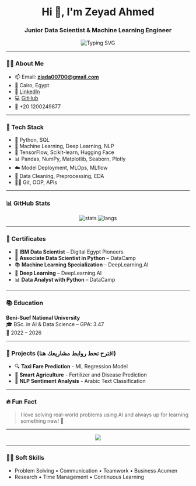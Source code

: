 <h1 align="center">Hi 👋, I'm Zeyad Ahmed</h1>
<h3 align="center">Junior Data Scientist & Machine Learning Engineer</h3>

<p align="center">
  <img src="https://readme-typing-svg.herokuapp.com?font=Fira+Code&size=24&pause=1000&color=00F7FF&center=true&vCenter=true&width=435&lines=Data+Scientist+%7C+ML+Engineer;Python+%7C+SQL+%7C+Deep+Learning;Turning+Data+into+Impactful+Solutions" alt="Typing SVG" />
</p>

---

### 👨‍💻 About Me

- 📫 Email: **ziada00700@gmail.com**
- 📍 Cairo, Egypt
- 🔗 [LinkedIn](https://linkedin.com/in/zeyad-ahmed-ab9595250)
- 💻 [GitHub](https://github.com/Zeyad-Ahmed-Mostaga)
- 📱 +20 1200249877

---

### 🧠 Tech Stack

- 🐍 Python, SQL  
- 🤖 Machine Learning, Deep Learning, NLP  
- 🧠 TensorFlow, Scikit-learn, Hugging Face  
- 📊 Pandas, NumPy, Matplotlib, Seaborn, Plotly  
- ☁️ Model Deployment, MLOps, MLflow  
- 🧹 Data Cleaning, Preprocessing, EDA  
- 👨‍💻 Git, OOP, APIs

---

### 📊 GitHub Stats

<p align="center">
  <img src="https://github-readme-stats.vercel.app/api?username=Zeyad-Ahmed-Mostaga&show_icons=true&theme=tokyonight" alt="stats" />
  <img src="https://github-readme-stats.vercel.app/api/top-langs/?username=Zeyad-Ahmed-Mostaga&layout=compact&theme=tokyonight" alt="langs" />
</p>

---

### 🏅 Certificates

- 🧠 **IBM Data Scientist** – Digital Egypt Pioneers  
- 🐍 **Associate Data Scientist in Python** – DataCamp  
- 📚 **Machine Learning Specialization** – DeepLearning.AI  
- 🧠 **Deep Learning** – DeepLearning.AI  
- 📊 **Data Analyst with Python** – DataCamp  

---

### 📚 Education

**Beni-Suef National University**  
🎓 BSc. in AI & Data Science – GPA: 3.47  
📅 2022 – 2026  

---

### 🚀 Projects (اقترح تحط روابط مشاريعك هنا)

- 🔍 **Taxi Fare Prediction** - ML Regression Model  
- 🌾 **Smart Agriculture** - Fertilizer and Disease Prediction  
- 📝 **NLP Sentiment Analysis** - Arabic Text Classification

---

### 🔥 Fun Fact

> I love solving real-world problems using AI and always up for learning something new! 🚀

---

<p align="center">
  <img src="https://github-profile-trophy.vercel.app/?username=Zeyad-Ahmed-Mostaga&theme=monokai" />
</p>

---

### 🧑‍💼 Soft Skills

- Problem Solving • Communication • Teamwork • Business Acumen  
- Research • Time Management • Continuous Learning
